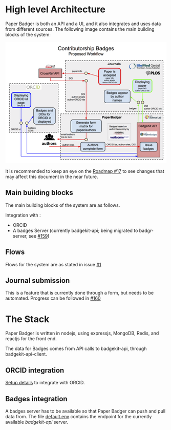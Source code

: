 # High level Architecture


Paper Badger is both an API and a UI, and it also integrates and uses data from different sources.
The following image contains the main building blocks of the system:

![Badges--Proposed-Workflow_1_.png](./Badges--Proposed-Workflow_1_.png?raw=true)

It is recommended to keep an eye on the [Roadmap #17](https://github.com/mozillascience/PaperBadger/issues/17) to see changes that may affect this document in the near future.

## Main building blocks

The main building blocks of the system are as follows.

Integration with :
  - ORCID
  - A badges Server (currently badgekit-api; being migrated to badgr-server, see [#159](https://github.com/mozillascience/PaperBadger/issues/159))

## Flows
Flows for the system are as stated in issue [#1](https://github.com/mozillascience/PaperBadger/issues/1)

## Journal submission
This is a feature that is currently done through a form, but needs to be automated.
Progress can be followed in [#160](https://github.com/mozillascience/PaperBadger/issues/160)

# The Stack

Paper Badger is written in nodejs, using expressjs, MongoDB, Redis, and reactjs for the front end.

The data for Badges comes from API calls to badgekit-api, through badgekit-api-client.

## ORCID integration
[Setup details](orcid-setup.md) to integrate with ORCID.

## Badges integration
A badges server has to be available so that Paper Badger can push and pull data from. The file [default.env](../default.env)
contains the endpoint for the currently available _badgekit-api_ server.



